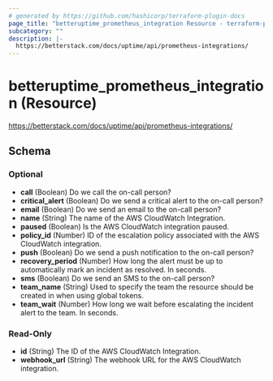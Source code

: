 ```yaml
---
# generated by https://github.com/hashicorp/terraform-plugin-docs
page_title: "betteruptime_prometheus_integration Resource - terraform-provider-better-uptime"
subcategory: ""
description: |-
  https://betterstack.com/docs/uptime/api/prometheus-integrations/
---
```


# betteruptime_prometheus_integration (Resource)

https://betterstack.com/docs/uptime/api/prometheus-integrations/



<!-- schema generated by tfplugindocs -->
## Schema

### Optional

- **call** (Boolean) Do we call the on-call person?
- **critical_alert** (Boolean) Do we send a critical alert to the on-call person?
- **email** (Boolean) Do we send an email to the on-call person?
- **name** (String) The name of the AWS CloudWatch Integration.
- **paused** (Boolean) Is the AWS CloudWatch integration paused.
- **policy_id** (Number) ID of the escalation policy associated with the AWS CloudWatch integration.
- **push** (Boolean) Do we send a push notification to the on-call person?
- **recovery_period** (Number) How long the alert must be up to automatically mark an incident as resolved. In seconds.
- **sms** (Boolean) Do we send an SMS to the on-call person?
- **team_name** (String) Used to specify the team the resource should be created in when using global tokens.
- **team_wait** (Number) How long we wait before escalating the incident alert to the team. In seconds.

### Read-Only

- **id** (String) The ID of the AWS CloudWatch Integration.
- **webhook_url** (String) The webhook URL for the AWS CloudWatch integration.


